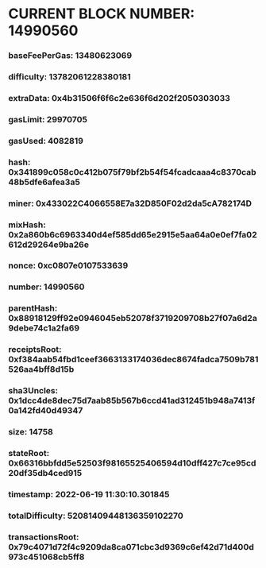 # CURRENT BLOCK NUMBER: 14990560

### baseFeePerGas: 13480623069
### difficulty: 13782061228380181
### extraData: 0x4b31506f6f6c2e636f6d202f2050303033
### gasLimit: 29970705
### gasUsed: 4082819
### hash: 0x341899c058c0c412b075f79bf2b54f54fcadcaaa4c8370cab48b5dfe6afea3a5
### miner: 0x433022C4066558E7a32D850F02d2da5cA782174D
### mixHash: 0x2a860b6c6963340d4ef585dd65e2915e5aa64a0e0ef7fa02612d29264e9ba26e
### nonce: 0xc0807e0107533639
### number: 14990560
### parentHash: 0x88918129ff92e0946045eb52078f3719209708b27f07a6d2a9debe74c1a2fa69
### receiptsRoot: 0xf384aab54fbd1ceef3663133174036dec8674fadca7509b781526aa4bff8d15b
### sha3Uncles: 0x1dcc4de8dec75d7aab85b567b6ccd41ad312451b948a7413f0a142fd40d49347
### size: 14758
### stateRoot: 0x66316bbfdd5e52503f98165525406594d10dff427c7ce95cd20df35db4ced915
### timestamp: 2022-06-19 11:30:10.301845
### totalDifficulty: 52081409448136359102270
### transactionsRoot: 0x79c4071d72f4c9209da8ca071cbc3d9369c6ef42d71d400d973c451068cb5ff8
